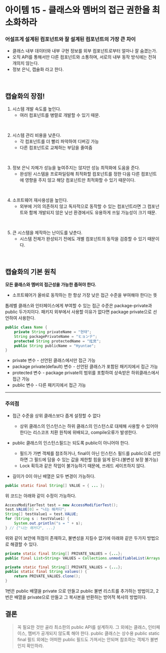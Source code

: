 # 아이템 15 - 클래스와 멤버의 접근 권한을 최소화하라
### 어설프게 설계된 컴포넌트와 잘 설계된 컴포넌트의 가장 큰 차이
- 클래스 내부 데이터와 내부 구현 정보를 외부 컴포넌트로부터 얼마나 잘 숨겼는가.
- 오직 API를 통해서만 다른 컴포넌트와 소통하며, 서로의 내부 동작 방식에는 전혀 개의치 않는다.
- 정보 은닉, 캡슐화 라고 한다.
<br/>

## 캡슐화의 장점!

1. 시스템 개발 속도를 높인다.
	- 여러 컴포넌트를 병렬로 개발할 수 있기 때문.
<br/>

2. 시스템 관리 비용을 낮춘다.
	- 각 컴포넌트를 더 빨리 파악하여 디버깅 가능
    - 다른 컴포넌트로 교체하는 부담을 줄여줌
<br/>

3. 정보 은닉 자체가 성능을 높여주지는 않지만 성능 최적화에 도움을 준다.
	- 완성된 시스템을 프로파일링해 최적화할 컴포넌트를 정한 다음 다른 컴포넌트에 영향을 주지 않고 해당 컴포넌트만 최적화할 수 있기 때문이다.
<br/>

4. 소프트웨어 재사용성을 높인다.
	- 외부에 거의 의존하지 않고 독자적으로 동작할 수 있는 컴포넌트라면 그 컴포넌트와 함께 개발되지 않은 낮선 환경에서도 유용하게 쓰일 가능성이 크기 때문.
<br/>

5. 큰 시스템을 제작하는 난이도를 낮춘다.
	- 시스템 전체가 완성되기 전에도 개별 컴포넌트의 동작을 검증할 수 있기 때문이다.
<br/>

## 캡슐화의 기본 원칙
**모든 클래스와 멤버의 접근성을 가능한 좁혀야 한다.**
- 소프트웨어가 올바로 동작하는 한 항상 가장 낮은 접근 수준을 부여해야 한다는 뜻

톱레벨 클래스와 인터페이스에게 부여할 수 있는 접근 수준은 package-private과 public 두가지이다.
패키지 외부에서 사용할 이유가 없다면 package private으로 선언하여 사용한다.

```java
public class Name {
    private String privateName = "현태";
    String packagePrivateName = "ヒョンテ";
    protected String protectedName = "炫炱";
    public String publicName = "Hyuntae";
}
```
* private 변수 - 선언된 클래스에서만 접근 가능
* package private(default) 변수 - 선언된 클래스가 포함된 패키지에서 접근 가능
* protected 변수 - package private의 범위를 포함하여 상속받은 하위클래스에서 접근 가능
* public 변수 - 다른 패키지에서 접근 가능

---

### 주의점

- 접근 수준을 상위 클래스보다 좁게 설정할 수 없다
	- 상위 클래스의 인스턴스는 하위 클래스의 인스턴스로 대체해 사용할 수 있어야 한다는 리스코프 치환 원칙에 위배되고, compile오류가 발생한다.

- public 클래스의 인스턴스필드는 되도록 public이 아니어야 한다.
    - 필드가 가변 객체를 참조하거나, final이 아닌 인스턴스 필드를 public으로 선언하면 그 필드에 담을 수 있는 값을 제한할 힘을 잃게 된다.(불변성 보장 불가능)
    - Lock 획득과 같은 작업이 불가능하기 때문에, 쓰레드 세이프하지 않다.
    
- 길이가 0이 아닌 배열은 모두 변경이 가능하다.
```java
public static final String[] VALUE = { ... };
```
위 코드는 아래와 같이 수정이 가능하다.
```java
AccessModifierTest test = new AccessModifierTest();
test.VALUE[0] = "나는 해커다";
String[] testValue1 = test.VALUE;
for (String s : testValue1) {
    System.out.println("s = " + s);
} // {"나는 해커다", ...}
```
위와 같이 보안에 허점이 존재하고, 불변성을 지킬수 없기에 아래와 같은 두가지 방법으로 해결할 수 있다.
```java
private static final String[] PRIVATE_VALUES = {...};
public final List<String> VALUES = Collections.unmodifiableList(Arrays.asList(PRIVATE_VALUES));
```
```java
private static final String[] PRIVATE_VALUES = {...};
public static final String values() {
	return PRIVATE_VALUES.clone();
}
```
1번은 public 배열을 private 으로 만들고 public 불변 리스트를 추가하는 방법이고,
2번은 배열을 private으로 만들고 그 복사본을 반환하는 방어적 복사의 방법이다.


## 결론
> 꼭 필요한 것만 골라 최소한의 public API를 설계하자.
그 외에는 클래스, 인터페이스, 멤버가 공개되지 않도록 해야 한다.
public 클래스는 상수용 public static final 필드 외에는 어떠한 public 필드도 가져서는 안되며 참조하는 객체가 불변인지 확인하라.
